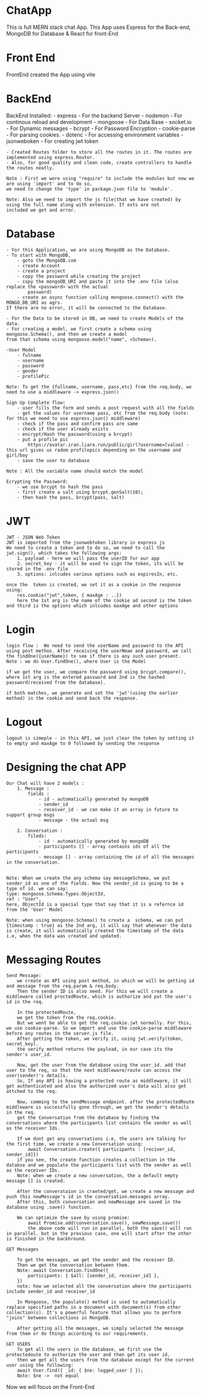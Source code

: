 # ChatApp
This is full MERN stack chat App. This App uses Express for the Back-end, MongoDB for Database &amp; React for front-End

# Front End
FrontEnd
    created the App using vite

# BackEnd
BackEnd
    Installed:
        - express - For the backend Server
        - nodemon   - For continous reload and development
        - mongoose - For Data Base
        - socket.io - For Dynamic messages
        - bcrypt - For Password Encryption
        - cookie-parse - For parsing cookies.
        - dotenc - For accessing environment variables
        - jsonweboken - For creating jwt token    


    - Created Routes folder to store all the routes in it. The routes are implemented using express.Router.
    - Also, for good quality and clean code, create controllers to handle the routes neatly.

    Note : First we were using "require" to include the modules but now we are using 'import' and to do so,
    we need to change the 'type' in package.json file to 'module'.

    Note: Also we need to import the js file(that we have created) by using the full name along with extension. If exts are not
    included we get and error.


# Database
    - For this Application, we are using MongoDB as the Database.
    - To start with MongoDB,
        - goto the MongoDB.com
        - create Account
        - create a project
        - copy the password while creating the project
        - copy the mongoDB_URI and paste it into the .env file (also replace the <password> with the actual 
            password)
        - create an async function calling mongoose.connect() with the MONGO_DB_URI as agrs.
    If there are no error, it will be connected to the Database.

    - For the Data to be stored in DB, we need to create Models of the data.
    - For creating a model, we first create a schema using mongoose.Schema(), and then we create a model
    from that schema using mongoose.model("name", <Schema>).

    -User Model
        - fulname
        - username
        - password
        - gender
        - profilePic

    Note: To get the {fullname, username, pass,etc} from the req.body, we need to use a middleware -> express.json()

    Sign Up Complete flow:
        - user fills the form and sends a post request with all the fields
        - get the values for username pass, etc from the req.body (note: for this we need to use express.json() middleware)
        - check if the pass and confirm pass are same
        - check if the user already exists
        - encrypt/Hash the password(using a brcypt)
        - put a profile pic 
            https://avatar.iran.liara.run/public/girl?username=[value] - this url gives us radom profilepics depending on the username and girl/boy
        - save the user to database

    Note : All the variable name should match the model

    Ecrypting the Password:
        - we use brcypt to hash the pass
        - first create a salt using brcypt.genSalt(10);
        - then hash the pass, brcypt(pass, salt) 

    
# JWT
    JWT - JSON Web Token
    JWT is imported from the jsonwebtoken library in express js
    We need to create a token and to do so, we need to call the jwt.sign(), which takes the following args:
        1. payload - here we will pass the userID for our app
        2. secret_key - it will be used to sign the token, its will be stored in the .env file
        3. options: inlcudes various options such as expiresIn, etc.

    once the  token is created, we set it as a cookie in the response using:
        res.cookie("jwt",token, { maxAge : ..})
        here the 1st arg is the name of the cookie ad second is the token and third is the options which inlcudes maxAge and other options


# Login

    login flow :  We need to send the userName and password to the API using post methos. After receiving the userNmae and password, we call the findOne({userName}) to see if there is any such user present.
    Note : we do User.findOne(), where User is the Model

    if we get the user, we compare the password using brcypt.compare(), where 1st arg is the entered password and 2nd is the hashed password(received from the database).

    if both matches, we generate and set the 'jwt'(using the earlier method) in the cookie and send back the response.

# Logout

    logout is simeple - in this API, we just clear the token by setting it to empty and maxAge to 0 followed by sending the response


# Designing the chat APP
    Our Chat will have 2 models :
        1. Message :
            fields :
                - id - automatically generated by mongoDB
                - sender_id 
                - receiver_id - we can make it an array in future to support group msgs
                - message - the actual msg

        2. Conversation :
            fileds:
                - id - automatically generated by mongoDB
                - participants [] - array contains ids of all the participants
                - message [] - array containing the id of all the messages in the conversation.

    
    Note: When we create the any schema say messageSchema, we put sender_id as one of the fields. Now the sender_id is going to be a type of id. we can say:
    type: mongoose.Schema.Types.ObjectId,
    ref : "User",
    here, ObjectId is a special type that say that it is a refernce id from the 'User' Model

    Note: when using mongoose.Schema() to create a  schema, we can put {timestamp : true} as the 2nd arg, it will say that whenever the data is create, it will automatically created the timestamp of the data i.e, when the data was created and updated.


# Messaging Routes

    Send Message:
        we create an API using post method, in which we will be getting id and message from the req.param & req.body.
        Then the sender ID is also need. For this we will create a middleware called proctedRoute, which is authorize and put the user's id in the req.

        In the protectedRoute,
        we get the token from the req.cookie.
        But we wont be able to get the req.cookie.jwt normally. For this, we use cookie-parse. So we import and use the cookie-parse middleware before any routes in the server.js file.
        After getting the token, we verify it, using jwt.verify(token, secret_key).
        the verify method returns the payload, in our case its the sender's user_id.

        Now, get the user from the database using the user_id. add that  user to the req, so that the next middleware/route can access the user(sender)'s details.
        So, If any API is having a protected route as middleware, it will get authenticated and also the authorized user's data will also get attched to the req.

        Now, comming to the sendMessage endpoint. after the protectedRoute middleware is successfully gone through, we get the sender's details in the req.
        get the Conversation from the database by finding the conversations where the participants list contains the sender as well as the receiver Ids.

        If we dont get any conversations i.e, the users are talking for the first time, we create a new Conversation using:
            await Conversation.create({ participants : [reciver_id, sender_id]})
        if you see, the create function creates a collection in the databse and we populate the participants list with the sender as well as the receiver IDs.
        Note: when we create a new conversation, the a default empty message [] is created.

        After the converataion in craeted/get, we create a new message and push this newMessage's id in the conversation.messages array.
        After this, both conversation and newMessage are saved in the database using .save() function.

        We can optimize the save by using promise:
            await Promise.add(conversation.save(), newMessage.save())
            the above code will run in parallel, both the save() will run in parallel. but in the previous case, one will start after the other is finished in the backhround.  

    GET Messages

        To get the messages, we get the sender and the receiver ID.
        Then we get the conversation between them.
        Note: await Conversation.findOne({
            participants: { $all: [sender_id, receiver_id] },
        })
        note: how we selected all the conversation where the participants include sender_id and receiver_id

        In Mongoose, the populate() method is used to automatically replace specified paths in a document with document(s) from other collection(s). It's a powerful feature that allows you to perform "joins" between collections in MongoDB.

        After getting all the messages, we simply selected the message from them or do things according to our requirements.

    GET USERS
        To get all the users in the database, we first use the protectedoute to authorize the user and then get its user id.
        then we get all the users from the database except for the current user using the following:
        await User.find({ _id: { $ne: logged_user } });
        Note: $ne ->  not equal


Now we will focus on the Front-End